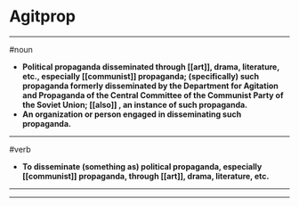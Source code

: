 # Agitprop
---
#noun
- **Political propaganda disseminated through [[art]], drama, literature, etc., especially [[communist]] propaganda; (specifically) such propaganda formerly disseminated by the Department for Agitation and Propaganda of the Central Committee of the Communist Party of the Soviet Union; [[also]] , an instance of such propaganda.**
- **An organization or person engaged in disseminating such propaganda.**
---
#verb
- **To disseminate (something as) political propaganda, especially [[communist]] propaganda, through [[art]], drama, literature, etc.**
---
---
